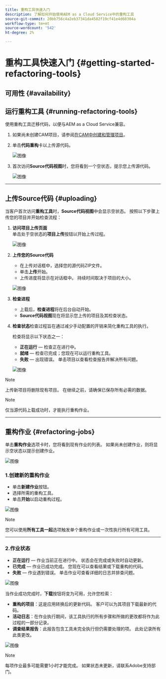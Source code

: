 ```yaml
---
title: 重构工具快速入门
description: 了解如何开始使用AEM as a Cloud Service中的重构工具
source-git-commit: 20bb756c4a2eb37341da4582f19cf41e4d60304a
workflow-type: tm+mt
source-wordcount: '542'
ht-degree: 2%

---
```


# 重构工具快速入门 {#getting-started-refactoring-tools}

## 可用性 {#availability}

<!-- Alexandru: duplicate contextualhelp id, drafting this for now

>[!CONTEXTUALHELP]
>id="aemcloud_rs_upload"
>title="Download"
>additional-url="https://experienceleague.adobe.com/docs/experience-manager-cloud-service/content/release-notes/release-notes/release-notes-current.html" text="Release Notes"
>additional-url="https://experience.adobe.com/#/downloads/content/software-distribution/en/aemcloud.html" text="Software Distribution Portal"

-->

## 运行重构工具 {#running-refactoring-tools}

使用重构工具迁移代码，以便与AEM as a Cloud Service兼容。

1. 如果尚未创建CAM项目，请参阅[在CAM中创建和管理项目](/help/journey-migration/cloud-acceleration-manager/using-cam/getting-started-cam.md#create-project)。
1. 单击&#x200B;**代码重构**&#x200B;卡以上传源代码。

   ![图像](/help/journey-migration/refactoring-tools/assets/rscam1.png)

1. 首次访问&#x200B;**Source代码视图**&#x200B;时，您将看到一个空状态，提示您上传源代码。

   ![图像](/help/journey-migration/refactoring-tools/assets/rscam2.png)

---

## 上传Source代码 {#uploading}

当客户首次访问&#x200B;**重构工具**&#x200B;时，**Source代码视图**&#x200B;中会显示空状态。 按照以下步骤上传您的项目并开始检查流程：

1. **访问项目上传页面**\
   单击处于空状态的&#x200B;**项目上传**&#x200B;按钮以开始上传过程。

   ![图像](/help/journey-migration/refactoring-tools/assets/rscam3.png)

1. **上传您的Source代码**
   - 在上传对话框中，选择您的源代码ZIP文件。
   - 单击&#x200B;**上传**&#x200B;开始。
   - 上传进度将显示在对话框中。 持续时间取决于项目的大小。

   ![图像](/help/journey-migration/refactoring-tools/assets/rscam4.png)

1. **检查进程**
   - 上载后，**检查进程**&#x200B;将在后台自动开始。
   - **Source代码视图**&#x200B;现在将显示您上传的项目及其检查状态。

1. **检查状态**&#x200B;检查过程旨在通过减少手动配置的开销来简化重构工具的执行。

   检查将显示以下状态之一：
   - **正在运行** — 检查正在进行中。
   - **就绪** — 检查已完成；您现在可以运行重构工具。
   - **失败** — 出现错误。 单击项目以查看检查报告并解决所有问题。

   ![图像](/help/journey-migration/refactoring-tools/assets/rscam5.png)

>[!NOTE]
>上传新项目将删除现有项目。 在继续之前，请确保已保存所有必需的数据。

>[!NOTE]
>仅当源代码上载成功时，才能执行重构作业。

---

## 重构作业 {#refactoring-jobs}

单击&#x200B;**重构作业**&#x200B;选项卡时，您将看到现有作业的列表。 如果尚未创建作业，则将显示空状态以提示创建作业。

![图像](/help/journey-migration/refactoring-tools/assets/rscam6.png)

### 1.创建新的重构作业

- 单击&#x200B;**新建作业**&#x200B;按钮。
- 选择所需的重构工具。
- 单击&#x200B;**开始**&#x200B;以启动重构过程。

![图像](/help/journey-migration/refactoring-tools/assets/rscam7.png)

>[!NOTE]
>您可以使用&#x200B;**所有工具一起**&#x200B;选项触发单个重构作业或一次性执行所有可用工具。

---

### 2.作业状态

- **正在运行** — 作业当前正在进行中。 状态会在完成或失败时自动更新。
- **已完成** — 作业已成功完成。 您现在可以查看结果或下载重构的代码。
- **失败** — 作业遇到错误。 单击作业可查看详细的日志并排查问题。

![图像](/help/journey-migration/refactoring-tools/assets/rscam8.png)

当作业成功完成时，**下载**&#x200B;按钮将变为可用，允许您检索：

- **重构的项目**：这是应用转换后的更新代码。 客户可以为其项目下载最新的代码。
- **活动日志**：在作业执行期间，该工具执行的所有步骤和所做的更改都将作为此过程的一部分记录。
- **调查结果报告**：此报告包含工具未完全执行但仍需要处理的项。 此处记录所有此类更改。

![图像](/help/journey-migration/refactoring-tools/assets/rscam9.png)

>[!NOTE]
>每项作业最多可能需要1小时才能完成。 如果状态未更新，请联系Adobe支持部门。

